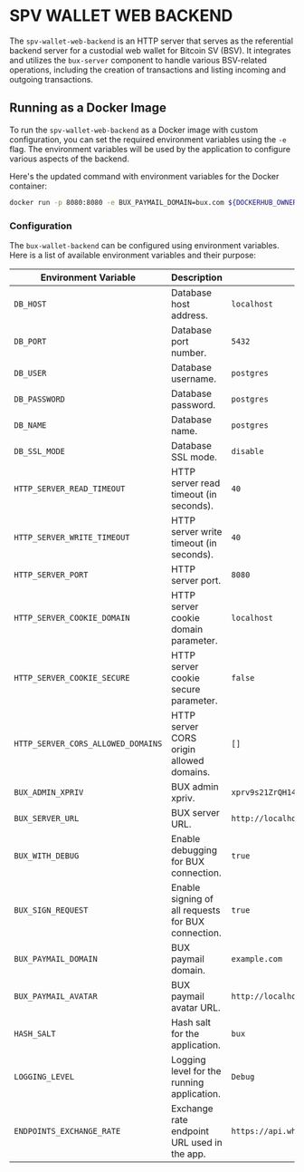 # SPV WALLET WEB BACKEND

The `spv-wallet-web-backend` is an HTTP server that serves as the referential backend server for a custodial web wallet for Bitcoin SV (BSV). It integrates and utilizes the `bux-server` component to handle various BSV-related operations, including the creation of transactions and listing incoming and outgoing transactions.

## Running as a Docker Image

To run the `spv-wallet-web-backend` as a Docker image with custom configuration, you can set the required environment variables using the `-e` flag. The environment variables will be used by the application to configure various aspects of the backend.

Here's the updated command with environment variables for the Docker container:

```bash
docker run -p 8080:8080 -e BUX_PAYMAIL_DOMAIN=bux.com ${DOCKERHUB_OWNER}/${DOCKERHUB_REPO}:latest
```

### Configuration

The `bux-wallet-backend` can be configured using environment variables. Here is a list of available environment variables and their purpose:

| Environment Variable               | Description                                        | Default Value                                                                                                     |
| ---------------------------------- | -------------------------------------------------- | ----------------------------------------------------------------------------------------------------------------- |
| `DB_HOST`                          | Database host address.                             | `localhost`                                                                                                       |
| `DB_PORT`                          | Database port number.                              | `5432`                                                                                                            |
| `DB_USER`                          | Database username.                                 | `postgres`                                                                                                        |
| `DB_PASSWORD`                      | Database password.                                 | `postgres`                                                                                                        |
| `DB_NAME`                          | Database name.                                     | `postgres`                                                                                                        |
| `DB_SSL_MODE`                      | Database SSL mode.                                 | `disable`                                                                                                         |
| `HTTP_SERVER_READ_TIMEOUT`         | HTTP server read timeout (in seconds).             | `40`                                                                                                              |
| `HTTP_SERVER_WRITE_TIMEOUT`        | HTTP server write timeout (in seconds).            | `40`                                                                                                              |
| `HTTP_SERVER_PORT`                 | HTTP server port.                                  | `8080`                                                                                                            |
| `HTTP_SERVER_COOKIE_DOMAIN`        | HTTP server cookie domain parameter.               | `localhost`                                                                                                       |
| `HTTP_SERVER_COOKIE_SECURE`        | HTTP server cookie secure parameter.               | `false`                                                                                                           |
| `HTTP_SERVER_CORS_ALLOWED_DOMAINS` | HTTP server CORS origin allowed domains.           | `[]`                                                                                                              |
| `BUX_ADMIN_XPRIV`                  | BUX admin xpriv.                                   | `xprv9s21ZrQH143K3CbJXirfrtpLvhT3Vgusdo8coBritQ3rcS7Jy7sxWhatuxG5h2y1Cqj8FKmPp69536gmjYRpfga2MJdsGyBsnB12E19CESK` |
| `BUX_SERVER_URL`                   | BUX server URL.                                    | `http://localhost:3003/v1`                                                                                        |
| `BUX_WITH_DEBUG`                   | Enable debugging for BUX connection.               | `true`                                                                                                            |
| `BUX_SIGN_REQUEST`                 | Enable signing of all requests for BUX connection. | `true`                                                                                                            |
| `BUX_PAYMAIL_DOMAIN`               | BUX paymail domain.                                | `example.com`                                                                                                     |
| `BUX_PAYMAIL_AVATAR`               | BUX paymail avatar URL.                            | `http://localhost:3003/static/paymail/avatar.jpg`                                                                 |
| `HASH_SALT`                        | Hash salt for the application.                     | `bux`                                                                                                             |
| `LOGGING_LEVEL`                    | Logging level for the running application.         | `Debug`                                                                                                           |
| `ENDPOINTS_EXCHANGE_RATE`          | Exchange rate endpoint URL used in the app.        | `https://api.whatsonchain.com/v1/bsv/main/exchangerate`                                                           |
